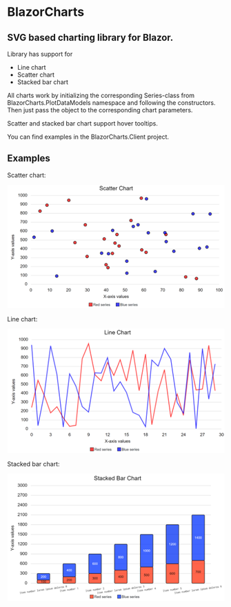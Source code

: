 # BlazorCharts
## SVG based charting library for Blazor.
Library has support for
- Line chart
- Scatter chart
- Stacked bar chart

All charts work by initializing the corresponding Series-class from BlazorCharts.PlotDataModels namespace and following the constructors. Then just pass the object to the corresponding chart parameters.

Scatter and stacked bar chart support hover tooltips.

You can find examples in the BlazorCharts.Client project.

## Examples
Scatter chart:

<img src="scatterchart.png" alt="scatter chart" width="600"/>

Line chart:

<img src="linechart.png" alt="line chart" width="600"/>

Stacked bar chart:

<img src="stackedbarchart.png" alt="line chart" width="600"/>

